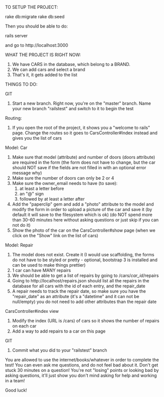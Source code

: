 TO SETUP THE PROJECT:

rake db:migrate
rake db:seed

Then you should be able to do:

rails server

and go to http://localhost:3000

WHAT THE PROJECT IS RIGHT NOW:

1. We have CARS in the database, which belong to a BRAND.
2. We can add cars and select a brand
3. That's it, it gets added to the list

THINGS TO DO:

GIT
1. Start a new branch. Right now, you're on the "master" branch. Name your new branch "railstest" and switch to it to begin the test

Routing:

1. If you open the root of the project, it shows you a "welcome to rails" page. Change the routes so it goes to CarsController#Index instead and gives you the list of cars

Model: Car

1. Make sure that model (attribute) and number of doors (doors attribute) are required in the form (the form does not have to change, but the car should NOT save if the fields are not filled in with an optional error message why)
2. Make sure the number of doors can only be 2 or 4
3. Make sure the owner_email needs to have (to save):
    1. at least a letter before
    2. an "@" sign
    3. followed by at least a letter after
4. Add the "paperclip" gem and add a "photo" attribute to the model and modify the form in order to upload a picture of the car and save it (by default it will save to the filesystem which is ok) (do NOT spend more than 30-60 minutes here without asking questions or just skip if you can not do it)
5. Show the photo of the car on the CarsController#show page (when we click on the "Show" link on the list of cars)

Model: Repair

1. The model does not exist. Create it (I would use scaffolding, the forms do not have to be styled or pretty - optional, 
bootstrap 3 is installed and can be used to make things prettier)
2. 1 car can have MANY repairs
3. We should be able to get a list of repairs by going to /cars/_car_id_/repairs
4. Going to http://localhost/repairs.json should list all the repairs in the database for all cars with the id of each entry, and the repair_date
5. A repair needs to track the repair date, so make sure you have the "repair_date" as an attribute (it's a "datetime" and it can not be null/empty) 
you do not need to add other attributes than the repair date

CarsController#index view

1. Modify the index (URL is /cars) of cars so it shows the number of repairs on each car
2. Add a way to add repairs to a car on this page

GIT

1. Commit what you did to your "railstest" branch

You are allowed to use the internet/books/whatever in order to complete the test! You can even ask me questions, and do not feel bad about it. Don't get stuck 30 minutes on a question! You're not "losing" points or looking bad by asking questions, it'll just show you don't mind asking for help and working in a team!

Good luck!

